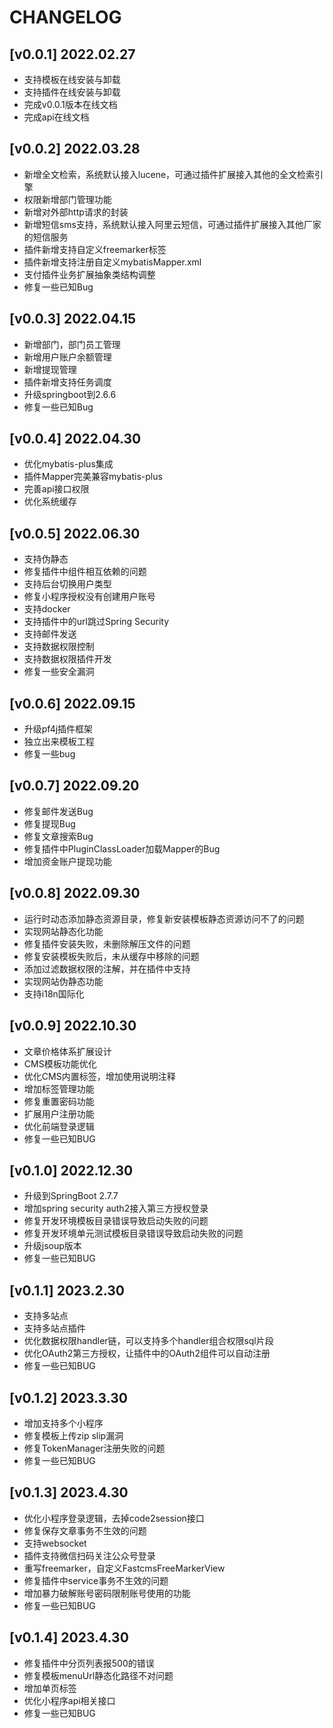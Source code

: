 # CHANGELOG

## [v0.0.1] 2022.02.27

- 支持模板在线安装与卸载
- 支持插件在线安装与卸载
- 完成v0.0.1版本在线文档
- 完成api在线文档

## [v0.0.2] 2022.03.28

- 新增全文检索，系统默认接入lucene，可通过插件扩展接入其他的全文检索引擎
- 权限新增部门管理功能
- 新增对外部http请求的封装
- 新增短信sms支持，系统默认接入阿里云短信，可通过插件扩展接入其他厂家的短信服务
- 插件新增支持自定义freemarker标签
- 插件新增支持注册自定义mybatisMapper.xml
- 支付插件业务扩展抽象类结构调整
- 修复一些已知Bug

## [v0.0.3] 2022.04.15

- 新增部门，部门员工管理
- 新增用户账户余额管理
- 新增提现管理
- 插件新增支持任务调度
- 升级springboot到2.6.6
- 修复一些已知Bug

## [v0.0.4] 2022.04.30
- 优化mybatis-plus集成
- 插件Mapper完美兼容mybatis-plus
- 完善api接口权限
- 优化系统缓存

## [v0.0.5] 2022.06.30
- 支持伪静态
- 修复插件中组件相互依赖的问题
- 支持后台切换用户类型
- 修复小程序授权没有创建用户账号
- 支持docker
- 支持插件中的url跳过Spring Security
- 支持邮件发送
- 支持数据权限控制
- 支持数据权限插件开发
- 修复一些安全漏洞

## [v0.0.6] 2022.09.15
- 升级pf4j插件框架
- 独立出来模板工程
- 修复一些bug

## [v0.0.7] 2022.09.20
- 修复邮件发送Bug
- 修复提现Bug
- 修复文章搜索Bug
- 修复插件中PluginClassLoader加载Mapper的Bug
- 增加资金账户提现功能

## [v0.0.8] 2022.09.30
- 运行时动态添加静态资源目录，修复新安装模板静态资源访问不了的问题
- 实现网站静态化功能
- 修复插件安装失败，未删除解压文件的问题
- 修复安装模板失败后，未从缓存中移除的问题
- 添加过滤数据权限的注解，并在插件中支持
- 实现网站伪静态功能
- 支持i18n国际化

## [v0.0.9] 2022.10.30
- 文章价格体系扩展设计
- CMS模板功能优化
- 优化CMS内置标签，增加使用说明注释
- 增加标签管理功能
- 修复重置密码功能
- 扩展用户注册功能
- 优化前端登录逻辑
- 修复一些已知BUG

## [v0.1.0] 2022.12.30
- 升级到SpringBoot 2.7.7
- 增加spring security auth2接入第三方授权登录
- 修复开发环境模板目录错误导致启动失败的问题
- 修复开发环境单元测试模板目录错误导致启动失败的问题
- 升级jsoup版本
- 修复一些已知BUG

## [v0.1.1] 2023.2.30
- 支持多站点
- 支持多站点插件
- 优化数据权限handler链，可以支持多个handler组合权限sql片段
- 优化OAuth2第三方授权，让插件中的OAuth2组件可以自动注册
- 修复一些已知BUG

## [v0.1.2] 2023.3.30
- 增加支持多个小程序
- 修复模板上传zip slip漏洞
- 修复TokenManager注册失败的问题
- 修复一些已知BUG

## [v0.1.3] 2023.4.30
- 优化小程序登录逻辑，去掉code2session接口
- 修复保存文章事务不生效的问题
- 支持websocket
- 插件支持微信扫码关注公众号登录
- 重写freemarker，自定义FastcmsFreeMarkerView
- 修复插件中service事务不生效的问题
- 增加暴力破解账号密码限制账号使用的功能
- 修复一些已知BUG

## [v0.1.4] 2023.4.30
- 修复插件中分页列表报500的错误
- 修复模板menuUrl静态化路径不对问题
- 增加单页标签
- 优化小程序api相关接口
- 修复一些已知BUG
